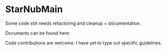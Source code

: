 StarNubMain
===========

Some code still needs refactoring and cleanup + documentation.

Documents can be found here:

Code contributions are welcome. I have yet to type out specific guidelines.
